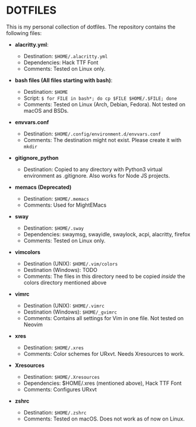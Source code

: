 # DOTFILES
This is my personal collection of dotfiles. The repository contains the following files:

- **alacritty.yml**:
    - Destination: `$HOME/.alacritty.yml`
    - Dependencies: Hack TTF Font
    - Comments: Tested on Linux only.

- **bash files (All files starting with bash)**:
    - Destination: `$HOME`
    - Script: `$ for FILE in bash*; do cp $FILE $HOME/.$FILE; done`
    - Comments: Tested on Linux (Arch, Debian, Fedora). Not tested on macOS
    and BSDs.

- **envvars.conf**
    - Destination: `$HOME/.config/environment.d/envvars.conf`
    - Comments: The destination might not exist. Please create it with `mkdir`

- **gitignore_python**
    - Destination: Copied to any directory with Python3 virtual environment as
    .gitignore. Also works for Node JS projects.

- **memacs (Deprecated)**
    - Destination: `$HOME/.memacs`
    - Comments: Used for MightEMacs

- **sway**
    - Destination: `$HOME/.sway`
    - Dependencies: swaymsg, swayidle, swaylock, acpi, alacritty, firefox
    - Comments: Tested on Linux only.

- **vimcolors**
    - Destination (UNIX): `$HOME/.vim/colors`
    - Destination (Windows): TODO
    - Comments: The files in this directory need to be copied *inside* the
    colors directory mentioned above

- **vimrc**
    - Destination (UNIX): `$HOME/.vimrc`
    - Destination (Windows): `$HOME/_gvimrc`
    - Comments: Contains all settings for Vim in one file. Not tested on
    Neovim

- **xres**
    - Destination: `$HOME/.xres`
    - Comments: Color schemes for URxvt. Needs Xresources to work.

- **Xresources**
    - Destination: `$HOME/.Xresources`
    - Dependencies: $HOME/.xres (mentioned above), Hack TTF Font
    - Comments: Configures URxvt

- **zshrc**
    - Destination: `$HOME/.zshrc`
    - Comments: Tested on macOS. Does not work as of now on Linux.
